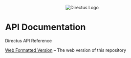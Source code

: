 <p align="center">
  <img src="https://s3.amazonaws.com/f.cl.ly/items/3Q2830043H1Y1c1F1K2D/directus-logo-stacked.png" alt="Directus Logo"/>
</p>

# API Documentation
Directus API Reference

[Web Formatted Version](https://api.getdirectus.com) – The web version of this repository
